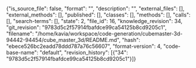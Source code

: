{"is_source_file": false, "format": "", "description": "", "external_files": [], "external_methods": [], "published": [], "classes": [], "methods": [], "calls": [], "search-terms": [], "state": 2, "file_id": 16, "knowledge_revision": 34, "git_revision": "9783d5c2f57914fbafdce99ca54125b8cd9205c1", "filename": "/home/kavia/workspace/code-generation/cubemaster-3d-94442-94454/cube_master_3d/README.md", "hash": "ebece526bc2eadd78ddd787a76c56607", "format-version": 4, "code-base-name": "default", "revision_history": [{"34": "9783d5c2f57914fbafdce99ca54125b8cd9205c1"}]}